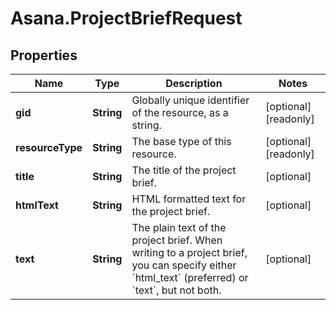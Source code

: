 # Asana.ProjectBriefRequest

## Properties

Name | Type | Description | Notes
------------ | ------------- | ------------- | -------------
**gid** | **String** | Globally unique identifier of the resource, as a string. | [optional] [readonly] 
**resourceType** | **String** | The base type of this resource. | [optional] [readonly] 
**title** | **String** | The title of the project brief. | [optional] 
**htmlText** | **String** | HTML formatted text for the project brief. | [optional] 
**text** | **String** | The plain text of the project brief. When writing to a project brief, you can specify either &#x60;html_text&#x60; (preferred) or &#x60;text&#x60;, but not both. | [optional] 


